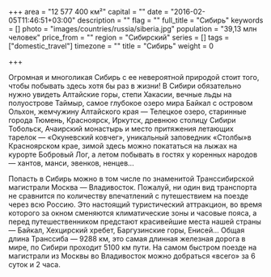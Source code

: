 +++
area = "12 577 400 км²"
capital = ""
date = "2016-02-05T11:46:51+03:00"
description = ""
flag = ""
full_title = "Сибирь"
keywords = []
photo = "images/countries/russia/siberia.jpg"
population = "39,13 млн человек"
price_from = ""
region = "Сибирский"
series = []
tags = ["domestic_travel"]
timezone = ""
title = "Сибирь"
weight = 0

+++

Огромная и многоликая Сибирь с ее невероятной природой стоит того, чтобы побывать здесь хотя бы раз в жизни! В Сибири обязательно нужно увидеть Алтайские горы, степи Хакасии, вечные льды на полуострове Таймыр, самое глубокое озеро мира Байкал с островом Ольхон, жемчужину Алтайского края — Телецкое озеро, старинные города Тюмень, Красноярск, Иркутск, древнюю столицу Сибири Тобольск, Ачаирский монастырь и место притяжения летающих тарелок — «Окуневский ковчег», уникальный заповедник «Столбы»в Красноярском крае, зимой здесь можно покататься на лыжах на курорте Бобровый Лог, а летом побывать в гостях у коренных народов— хантов, манси, эвенков, ненцев...

Попасть в Сибирь можно в том числе по знаменитой Транссибирской магистрали Москва — Владивосток. Пожалуй, ни один вид транспорта не сравнится по количеству впечатлений с путешествием на поезде через всю Россию. Это настоящий туристический аттракцион, во время которого за окном сменяются климатические зоны и часовые пояса, а перед путешественником предстают красивейшие места нашей страны — Байкал, Хехцирский хребет, Баргузинские горы, Енисей... Общая длина Транссиба — 9288 км, это самая длинная железная дорога в мире, по Сибири проходит 5100 км пути. На самом быстром поезде на магистрали из Москвы во Владивосток можно добраться «всего» за 6 суток и 2 часа.